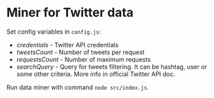 # Miner for Twitter data

Set config variables in `config.js`:
* _credentials_ - Twitter API credentials
* _tweetsCount_ - Number of tweets per request
* _requestsCount_ - Number of maximum requests
* _searchQuery_ - Query for tweets filtering. It can be hashtag, user or some other criteria. More info in official Twitter API doc.

Run data miner with command `node src/index.js`.